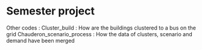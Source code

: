 # Semester project

Other codes : 
Cluster_build : How are the buildings clustered to a bus on the grid
Chauderon_scenario_process : How the data of clusters, scenario and demand have been merged
